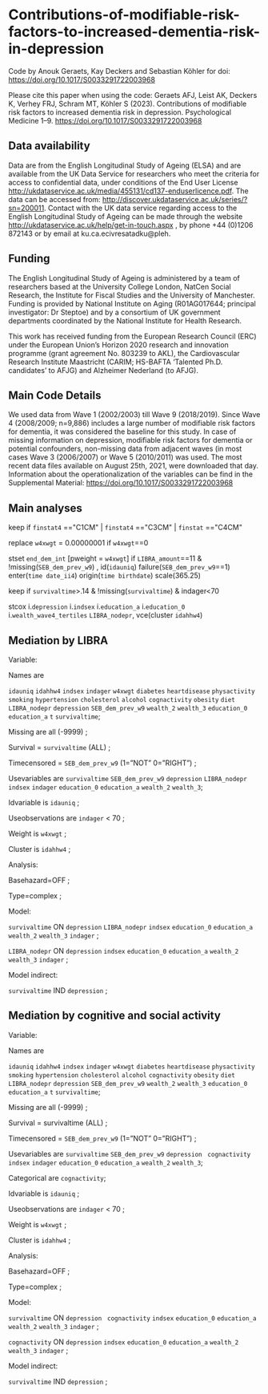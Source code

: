 # Contributions-of-modifiable-risk-factors-to-increased-dementia-risk-in-depression

Code by Anouk Geraets, Kay Deckers and Sebastian Köhler for doi: https://doi.org/10.1017/S0033291722003968 

Please cite this paper when using the code: Geraets AFJ, Leist AK, Deckers K, Verhey FRJ, Schram MT, Köhler S (2023). Contributions of modifiable risk factors to increased dementia risk in depression. Psychological Medicine 1–9. https://doi.org/10.1017/S0033291722003968 

## Data availability

Data are from the English Longitudinal Study of Ageing (ELSA) and are available from the UK Data Service for researchers who meet the criteria for access to confidential data, under conditions of the End User License http://ukdataservice.ac.uk/media/455131/cd137-enduserlicence.pdf. The data can be accessed from: http://discover.ukdataservice.ac.uk/series/?sn=200011.  Contact with the UK data service regarding access to the English Longitudinal Study of Ageing can be made through the website http://ukdataservice.ac.uk/help/get-in-touch.aspx , by phone +44 (0)1206 872143 or by email at ku.ca.ecivresatadku@pleh. 

## Funding

The English Longitudinal Study of Ageing is administered by a team of researchers based at the University College London, NatCen Social Research, the Institute for Fiscal Studies and the University of Manchester. Funding is provided by National Institute on Aging (R01AG017644; principal investigator: Dr Steptoe) and by a consortium of UK government departments coordinated by the National Institute for Health Research. 

This work has received funding from the European Research Council (ERC) under the European Union’s Horizon 2020 research and innovation programme (grant agreement No. 803239 to AKL), the Cardiovascular Research Institute Maastricht (CARIM; HS-BAFTA ‘Talented Ph.D. candidates’ to AFJG) and Alzheimer Nederland (to AFJG).

## Main Code Details

We used data from Wave 1 (2002/2003) till Wave 9 (2018/2019). Since Wave 4 (2008/2009; n=9,886) includes a large number of modifiable risk factors for dementia, it was considered the baseline for this study. In case of missing information on depression, modifiable risk factors for dementia or potential confounders, non-missing data from adjacent waves (in most cases Wave 3 (2006/2007) or Wave 5 (2010/2011) was used. The most recent data files available on August 25th, 2021, were downloaded that day. Information about the operationalization of the variables can be find in the Supplemental Material: https://doi.org/10.1017/S0033291722003968 

## Main analyses

keep if `finstat4` =="C1CM" | `finstat4` =="C3CM" | `finstat` =="C4CM" 

replace `w4xwgt` = 0.00000001 if `w4xwgt`==0

stset `end_dem_int` [pweight = `w4xwgt`] if `LIBRA_amount`==11 & !missing(`SEB_dem_prev_w9`) , id(`idauniq`) failure(`SEB_dem_prev_w9`==1) enter(`time date_ii4`) origin(`time birthdate`) scale(365.25)

keep if `survivaltime`>.14 & !missing(`survivaltime`) & indager<70

stcox i.`depression` i.`indsex` i.`education_a` i.`education_0` i.`wealth_wave4_tertiles` `LIBRA_nodepr`, vce(cluster `idahhw4`)

## Mediation by LIBRA

Variable:

Names are

`idauniq` `idahhw4` `indsex` `indager` `w4xwgt` `diabetes` `heartdisease` `physactivity` `smoking` `hypertension` `cholesterol` `alcohol` `cognactivity` `obesity` `diet` `LIBRA_nodepr` `depression` `SEB_dem_prev_w9` `wealth_2` `wealth_3` `education_0` `education_a` `t` `survivaltime`;

Missing are all (-9999) ;

Survival = `survivaltime` (ALL) ;

Timecensored = `SEB_dem_prev_w9` (1=”NOT” 0=”RIGHT”) ;

Usevariables are `survivaltime` `SEB_dem_prev_w9` `depression` `LIBRA_nodepr` `indsex` `indager` `education_0` `education_a` `wealth_2` `wealth_3`;

Idvariable is `idauniq` ;

Useobservations are  `indager` < 70 ;

Weight is `w4xwgt` ;

Cluster is `idahhw4` ;

Analysis:

Basehazard=OFF ;

Type=complex ;

Model:

`survivaltime`  ON `depression` `LIBRA_nodepr` `indsex` `education_0` `education_a` `wealth_2` `wealth_3` `indager` ;

`LIBRA_nodepr` ON `depression` `indsex` `education_0` `education_a` `wealth_2` `wealth_3` `indager` ;

Model indirect:
     
`survivaltime`  IND `depression` ;

## Mediation by cognitive and social activity

Variable:

Names are
 
`idauniq` `idahhw4` `indsex` `indager` `w4xwgt` `diabetes` `heartdisease` `physactivity` `smoking` `hypertension` `cholesterol` `alcohol` `cognactivity` `obesity` `diet` `LIBRA_nodepr` `depression` `SEB_dem_prev_w9` `wealth_2` `wealth_3` `education_0` `education_a` `t` `survivaltime`;
 
 Missing are all (-9999) ;
 
 Survival = survivaltime (ALL) ;
 
 Timecensored = `SEB_dem_prev_w9` (1=”NOT” 0=”RIGHT”) ;
 
 Usevariables are `survivaltime` `SEB_dem_prev_w9` `depression` ` cognactivity` `indsex` `indager` `education_0` `education_a` `wealth_2` `wealth_3`;
 
 Categorical are `cognactivity`;
 
 Idvariable is `idauniq` ;
 
 Useobservations are  `indager` < 70 ;
 
 Weight is `w4xwgt` ;
 
 Cluster is `idahhw4` ;
 
 Analysis:
 
 Basehazard=OFF ;
 
 Type=complex ;
 
 Model:
 
 `survivaltime`  ON `depression` ` cognactivity` `indsex` `education_0` `education_a` `wealth_2` `wealth_3` `indager` ;
 
 `cognactivity` ON `depression` `indsex` `education_0` `education_a` `wealth_2` `wealth_3` `indager` ;
 
 Model indirect:
 
 `survivaltime`  IND `depression` ;
